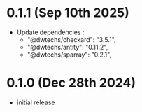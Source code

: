 # 0.1.1 (Sep 10th 2025)
  
- Update dependencies : 
  - "@dwtechs/checkard": "3.5.1",
  - "@dwtechs/antity": "0.11.2",
  - "@dwtechs/sparray": "0.2.1",


# 0.1.0 (Dec 28th 2024)

- initial release
